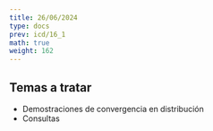 ```yaml
---
title: 26/06/2024
type: docs
prev: icd/16_1
math: true
weight: 162
---
```



## Temas a tratar

* Demostraciones de convergencia en distribución
* Consultas
